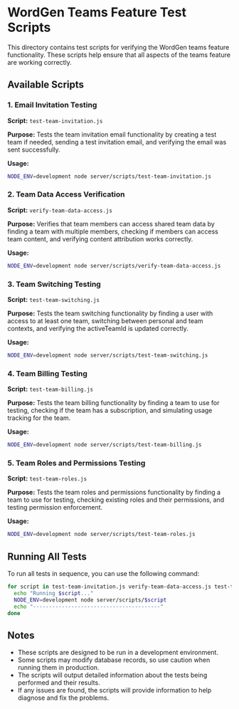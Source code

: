 # WordGen Teams Feature Test Scripts

This directory contains test scripts for verifying the WordGen teams feature functionality. These scripts help ensure that all aspects of the teams feature are working correctly.

## Available Scripts

### 1. Email Invitation Testing

**Script:** `test-team-invitation.js`

**Purpose:** Tests the team invitation email functionality by creating a test team if needed, sending a test invitation email, and verifying the email was sent successfully.

**Usage:**
```bash
NODE_ENV=development node server/scripts/test-team-invitation.js
```

### 2. Team Data Access Verification

**Script:** `verify-team-data-access.js`

**Purpose:** Verifies that team members can access shared team data by finding a team with multiple members, checking if members can access team content, and verifying content attribution works correctly.

**Usage:**
```bash
NODE_ENV=development node server/scripts/verify-team-data-access.js
```

### 3. Team Switching Testing

**Script:** `test-team-switching.js`

**Purpose:** Tests the team switching functionality by finding a user with access to at least one team, switching between personal and team contexts, and verifying the activeTeamId is updated correctly.

**Usage:**
```bash
NODE_ENV=development node server/scripts/test-team-switching.js
```

### 4. Team Billing Testing

**Script:** `test-team-billing.js`

**Purpose:** Tests the team billing functionality by finding a team to use for testing, checking if the team has a subscription, and simulating usage tracking for the team.

**Usage:**
```bash
NODE_ENV=development node server/scripts/test-team-billing.js
```

### 5. Team Roles and Permissions Testing

**Script:** `test-team-roles.js`

**Purpose:** Tests the team roles and permissions functionality by finding a team to use for testing, checking existing roles and their permissions, and testing permission enforcement.

**Usage:**
```bash
NODE_ENV=development node server/scripts/test-team-roles.js
```

## Running All Tests

To run all tests in sequence, you can use the following command:

```bash
for script in test-team-invitation.js verify-team-data-access.js test-team-switching.js test-team-billing.js test-team-roles.js; do
  echo "Running $script..."
  NODE_ENV=development node server/scripts/$script
  echo "----------------------------------------"
done
```

## Notes

- These scripts are designed to be run in a development environment.
- Some scripts may modify database records, so use caution when running them in production.
- The scripts will output detailed information about the tests being performed and their results.
- If any issues are found, the scripts will provide information to help diagnose and fix the problems.

